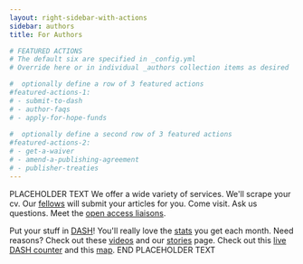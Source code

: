```yaml
---
layout: right-sidebar-with-actions
sidebar: authors
title: For Authors

# FEATURED ACTIONS
# The default six are specified in _config.yml
# Override here or in individual _authors collection items as desired 

#  optionally define a row of 3 featured actions
#featured-actions-1:
# - submit-to-dash
# - author-faqs
# - apply-for-hope-funds
  
#  optionally define a second row of 3 featured actions
#featured-actions-2:
# - get-a-waiver
# - amend-a-publishing-agreement
# - publisher-treaties
---
```


PLACEHOLDER TEXT We offer a wide variety of services. We'll scrape your cv. Our [fellows](#) will submit your articles for you. Come visit. Ask us questions. Meet the [open access liaisons](#).

Put your stuff in [DASH](http://dash.harvard.edu)! You'll really love the [stats](#) you get each month. Need reasons? Check out these [videos](#) and our [stories](#) page. Check out this [live DASH counter](#) and this [map](#). END PLACEHOLDER TEXT
